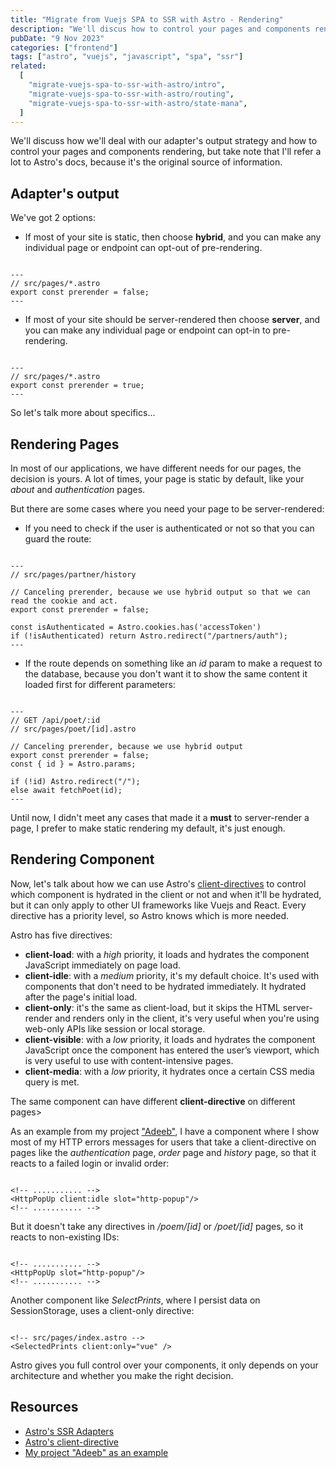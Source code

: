 ```yaml
---
title: "Migrate from Vuejs SPA to SSR with Astro - Rendering"
description: "We'll discus how to control your pages and components rendering."
pubDate: "9 Nov 2023"
categories: ["frontend"]
tags: ["astro", "vuejs", "javascript", "spa", "ssr"]
related:
  [
    "migrate-vuejs-spa-to-ssr-with-astro/intro",
    "migrate-vuejs-spa-to-ssr-with-astro/routing",
    "migrate-vuejs-spa-to-ssr-with-astro/state-mana",
  ]
---
```


We'll discuss how we'll deal with our adapter's output strategy and how to control your pages and components rendering, but take note that I'll refer a lot to Astro's docs, because it's the original source of information.

## Adapter's output

We've got 2 options:

- If most of your site is static, then choose **hybrid**, and you can make any individual page or endpoint can opt-out of pre-rendering.

```astro

---
// src/pages/*.astro
export const prerender = false;
---
```

- If most of your site should be server-rendered then choose **server**, and you can make any individual page or endpoint can opt-in to pre-rendering.

```astro

---
// src/pages/*.astro
export const prerender = true;
---
```

So let's talk more about specifics...

## Rendering Pages

In most of our applications, we have different needs for our pages, the decision is yours. A lot of times, your page is static by default, like your _about_ and _authentication_ pages.

But there are some cases where you need your page to be server-rendered:

- If you need to check if the user is authenticated or not so that you can guard the route:

```astro

---
// src/pages/partner/history

// Canceling prerender, because we use hybrid output so that we can read the cookie and act.
export const prerender = false;

const isAuthenticated = Astro.cookies.has('accessToken')
if (!isAuthenticated) return Astro.redirect("/partners/auth");
---
```

- If the route depends on something like an _id_ param to make a request to the database, because you don't want it to show the same content it loaded first for different parameters:

```astro

---
// GET /api/poet/:id
// src/pages/poet/[id].astro

// Canceling prerender, because we use hybrid output
export const prerender = false;
const { id } = Astro.params;

if (!id) Astro.redirect("/");
else await fetchPoet(id);
---
```

Until now, I didn't meet any cases that made it a **must** to server-render a page, I prefer to make static rendering my default, it's just enough.

## Rendering Component

Now, let's talk about how we can use Astro's [client-directives](https://docs.astro.build/en/reference/directives-reference/#client-directives "Astro's docs: client-directives") to control which component is hydrated in the client or not and when it'll be hydrated, but it can only apply to other UI frameworks like Vuejs and React. Every directive has a priority level, so Astro knows which is more needed.

Astro has five directives:

- **client-load**: with a _high_ priority, it loads and hydrates the component JavaScript immediately on page load.
- **client-idle**: with a _medium_ priority, it's my default choice. It's used with components that don't need to be hydrated immediately. It hydrated after the page's initial load.
- **client-only**: it's the same as client-load, but it skips the HTML server-render and renders only in the client, it's very useful when you're using web-only APIs like session or local storage.
- **client-visible**: with a _low_ priority, it loads and hydrates the component JavaScript once the component has entered the user’s viewport, which is very useful to use with content-intensive pages.
- **client-media**: with a _low_ priority, it hydrates once a certain CSS media query is met.

The same component can have different **client-directive** on different pages>

As an example from my project ["Adeeb"](https://github.com/M-Shrief/Adeeb_Astro_SSR "Github repo"), I have a component where I show most of my HTTP errors messages for users that take a client-directive on pages like the _authentication_ page, _order_ page and _history_ page, so that it reacts to a failed login or invalid order:

```astro

<!-- ........... -->
<HttpPopUp client:idle slot="http-popup"/>
<!-- ........... -->
```

But it doesn't take any directives in _/poem/[id]_ or _/poet/[id]_ pages, so it reacts to non-existing IDs:

```astro

<!-- ........... -->
<HttpPopUp slot="http-popup"/>
<!-- ........... -->
```

Another component like _SelectPrints_, where I persist data on SessionStorage, uses a client-only directive:

```astro

<!-- src/pages/index.astro -->
<SelectedPrints client:only="vue" />
```

Astro gives you full control over your components, it only depends on your architecture and whether you make the right decision.

## Resources

- [Astro's SSR Adapters](https://docs.astro.build/en/guides/server-side-rendering/ "Astro Documentation")
- [Astro's client-directive](https://docs.astro.build/en/reference/directives-reference/#client-directives "Astro Documentation")
- [My project "Adeeb" as an example](https://github.com/M-Shrief/Adeeb_Astro_SSR "Github repo")
